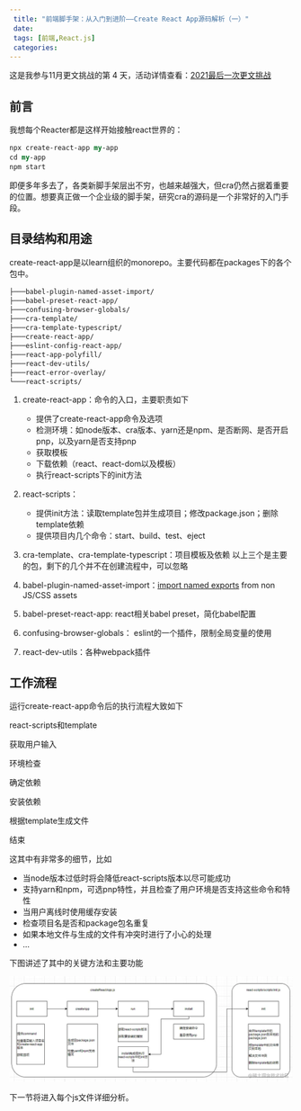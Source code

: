 ```yaml
---
 title: "前端脚手架：从入门到进阶——Create React App源码解析（一）"
 date: 
 tags: [前端,React.js]
 categories: 
---
```


这是我参与11月更文挑战的第 4 天，活动详情查看：[2021最后一次更文挑战](https://juejin.cn/post/7023643374569816095/ "https://juejin.cn/post/7023643374569816095/")

前言
--

我想每个Reacter都是这样开始接触react世界的：

```perl
npx create-react-app my-app
cd my-app
npm start
```

即便多年多去了，各类新脚手架层出不穷，也越来越强大，但cra仍然占据着重要的位置。想要真正做一个企业级的脚手架，研究cra的源码是一个非常好的入门手段。

目录结构和用途
-------

create-react-app是以learn组织的monorepo。主要代码都在packages下的各个包中。

```arduino
├───babel-plugin-named-asset-import/
├───babel-preset-react-app/
├───confusing-browser-globals/
├───cra-template/
├───cra-template-typescript/
├───create-react-app/
├───eslint-config-react-app/
├───react-app-polyfill/
├───react-dev-utils/
├───react-error-overlay/
└───react-scripts/
```

1.  create-react-app：命令的入口，主要职责如下
    
    *   提供了create-react-app命令及选项
    *   检测环境：如node版本、cra版本、yarn还是npm、是否断网、是否开启pnp，以及yarn是否支持pnp
    *   获取模板
    *   下载依赖（react、react-dom以及模板）
    *   执行react-scripts下的init方法
2.  react-scripts：
    
    *   提供init方法：读取template包并生成项目；修改package.json；删除template依赖
    *   提供项目内几个命令：start、build、test、eject
3.  cra-template、cra-template-typescript：项目模板及依赖 以上三个是主要的包，剩下的几个并不在创建流程中，可以忽略
    
4.  babel-plugin-named-asset-import：[import named exports](https://github.com%2Ffacebook%2Fcreate-react-app%2Fissues%2F3722 "https://github.com/facebook/create-react-app/issues/3722") from non JS/CSS assets
    
5.  babel-preset-react-app: react相关babel preset，简化babel配置
    
6.  confusing-browser-globals： eslint的一个插件，限制全局变量的使用
    
7.  react-dev-utils：各种webpack插件
    

工作流程
----

运行create-react-app命令后的执行流程大致如下

react-scripts和template

获取用户输入

环境检查

确定依赖

安装依赖

根据template生成文件

结束

这其中有非常多的细节，比如

*   当node版本过低时将会降低react-scripts版本以尽可能成功
*   支持yarn和npm，可选pnp特性，并且检查了用户环境是否支持这些命令和特性
*   当用户离线时使用缓存安装
*   检查项目名是否和package包名重复
*   如果本地文件与生成的文件有冲突时进行了小心的处理
*   ...

下图讲述了其中的关键方法和主要功能

![image.png](../imgs/09ade9d3689c4b748e2312b2030cf390.png)

下一节将进入每个js文件详细分析。